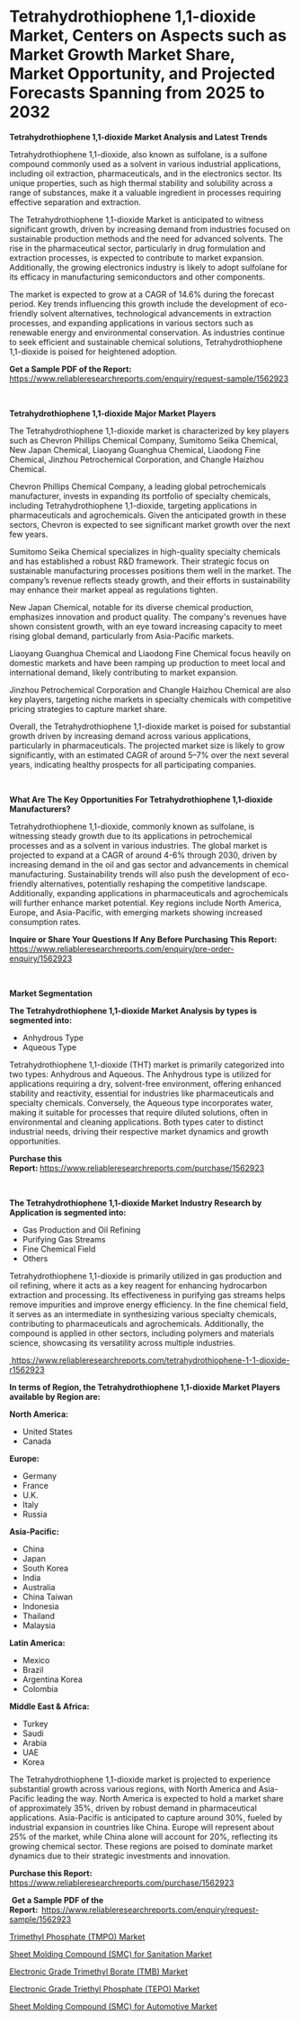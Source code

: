 <p><h1>Tetrahydrothiophene 1,1-dioxide Market, Centers on Aspects such as Market Growth Market Share, Market Opportunity, and Projected Forecasts Spanning from 2025 to 2032</h1></p><p><strong>Tetrahydrothiophene 1,1-dioxide Market Analysis and Latest Trends</strong></p>
<p><p>Tetrahydrothiophene 1,1-dioxide, also known as sulfolane, is a sulfone compound commonly used as a solvent in various industrial applications, including oil extraction, pharmaceuticals, and in the electronics sector. Its unique properties, such as high thermal stability and solubility across a range of substances, make it a valuable ingredient in processes requiring effective separation and extraction.</p><p>The Tetrahydrothiophene 1,1-dioxide Market is anticipated to witness significant growth, driven by increasing demand from industries focused on sustainable production methods and the need for advanced solvents. The rise in the pharmaceutical sector, particularly in drug formulation and extraction processes, is expected to contribute to market expansion. Additionally, the growing electronics industry is likely to adopt sulfolane for its efficacy in manufacturing semiconductors and other components.</p><p>The market is expected to grow at a CAGR of 14.6% during the forecast period. Key trends influencing this growth include the development of eco-friendly solvent alternatives, technological advancements in extraction processes, and expanding applications in various sectors such as renewable energy and environmental conservation. As industries continue to seek efficient and sustainable chemical solutions, Tetrahydrothiophene 1,1-dioxide is poised for heightened adoption.</p></p>
<p><strong>Get a Sample PDF of the Report:&nbsp;</strong> <a href="https://www.reliableresearchreports.com/enquiry/request-sample/1562923?utm_campaign=33&utm_medium=2&utm_source=Github&utm_content=ia&utm_term=02042025&utm_id=tetrahydrothiophene-11-dioxide">https://www.reliableresearchreports.com/enquiry/request-sample/1562923</a></p>
<p>&nbsp;</p>
<p><strong>Tetrahydrothiophene 1,1-dioxide Major Market Players</strong></p>
<p><p>The Tetrahydrothiophene 1,1-dioxide market is characterized by key players such as Chevron Phillips Chemical Company, Sumitomo Seika Chemical, New Japan Chemical, Liaoyang Guanghua Chemical, Liaodong Fine Chemical, Jinzhou Petrochemical Corporation, and Changle Haizhou Chemical. </p><p>Chevron Phillips Chemical Company, a leading global petrochemicals manufacturer, invests in expanding its portfolio of specialty chemicals, including Tetrahydrothiophene 1,1-dioxide, targeting applications in pharmaceuticals and agrochemicals. Given the anticipated growth in these sectors, Chevron is expected to see significant market growth over the next few years.</p><p>Sumitomo Seika Chemical specializes in high-quality specialty chemicals and has established a robust R&D framework. Their strategic focus on sustainable manufacturing processes positions them well in the market. The company’s revenue reflects steady growth, and their efforts in sustainability may enhance their market appeal as regulations tighten.</p><p>New Japan Chemical, notable for its diverse chemical production, emphasizes innovation and product quality. The company's revenues have shown consistent growth, with an eye toward increasing capacity to meet rising global demand, particularly from Asia-Pacific markets.</p><p>Liaoyang Guanghua Chemical and Liaodong Fine Chemical focus heavily on domestic markets and have been ramping up production to meet local and international demand, likely contributing to market expansion.</p><p>Jinzhou Petrochemical Corporation and Changle Haizhou Chemical are also key players, targeting niche markets in specialty chemicals with competitive pricing strategies to capture market share.</p><p>Overall, the Tetrahydrothiophene 1,1-dioxide market is poised for substantial growth driven by increasing demand across various applications, particularly in pharmaceuticals. The projected market size is likely to grow significantly, with an estimated CAGR of around 5–7% over the next several years, indicating healthy prospects for all participating companies.</p></p>
<p>&nbsp;</p>
<p><strong>What Are The Key Opportunities For Tetrahydrothiophene 1,1-dioxide Manufacturers?</strong></p>
<p><p>Tetrahydrothiophene 1,1-dioxide, commonly known as sulfolane, is witnessing steady growth due to its applications in petrochemical processes and as a solvent in various industries. The global market is projected to expand at a CAGR of around 4-6% through 2030, driven by increasing demand in the oil and gas sector and advancements in chemical manufacturing. Sustainability trends will also push the development of eco-friendly alternatives, potentially reshaping the competitive landscape. Additionally, expanding applications in pharmaceuticals and agrochemicals will further enhance market potential. Key regions include North America, Europe, and Asia-Pacific, with emerging markets showing increased consumption rates.</p></p>
<p><strong>Inquire or Share Your Questions If Any Before Purchasing This Report:</strong> <a href="https://www.reliableresearchreports.com/enquiry/pre-order-enquiry/1562923?utm_campaign=33&utm_medium=2&utm_source=Github&utm_content=ia&utm_term=02042025&utm_id=tetrahydrothiophene-11-dioxide">https://www.reliableresearchreports.com/enquiry/pre-order-enquiry/1562923</a></p>
<p>&nbsp;</p>
<p><strong>Market Segmentation</strong></p>
<p><strong>The Tetrahydrothiophene 1,1-dioxide Market Analysis by types is segmented into:</strong></p>
<p><ul><li>Anhydrous Type</li><li>Aqueous Type</li></ul></p>
<p><p>Tetrahydrothiophene 1,1-dioxide (THT) market is primarily categorized into two types: Anhydrous and Aqueous. The Anhydrous type is utilized for applications requiring a dry, solvent-free environment, offering enhanced stability and reactivity, essential for industries like pharmaceuticals and specialty chemicals. Conversely, the Aqueous type incorporates water, making it suitable for processes that require diluted solutions, often in environmental and cleaning applications. Both types cater to distinct industrial needs, driving their respective market dynamics and growth opportunities.</p></p>
<p><strong>Purchase this Report:&nbsp;</strong><a href="https://www.reliableresearchreports.com/purchase/1562923?utm_campaign=33&utm_medium=2&utm_source=Github&utm_content=ia&utm_term=02042025&utm_id=tetrahydrothiophene-11-dioxide">https://www.reliableresearchreports.com/purchase/1562923</a></p>
<p>&nbsp;</p>
<p><strong>The Tetrahydrothiophene 1,1-dioxide Market Industry Research by Application is segmented into:</strong></p>
<p><ul><li>Gas Production and Oil Refining</li><li>Purifying Gas Streams</li><li>Fine Chemical Field</li><li>Others</li></ul></p>
<p><p>Tetrahydrothiophene 1,1-dioxide is primarily utilized in gas production and oil refining, where it acts as a key reagent for enhancing hydrocarbon extraction and processing. Its effectiveness in purifying gas streams helps remove impurities and improve energy efficiency. In the fine chemical field, it serves as an intermediate in synthesizing various specialty chemicals, contributing to pharmaceuticals and agrochemicals. Additionally, the compound is applied in other sectors, including polymers and materials science, showcasing its versatility across multiple industries.</p></p>
<p><a href="https://www.reliableresearchreports.com/tetrahydrothiophene-1-1-dioxide-r1562923?utm_campaign=33&utm_medium=2&utm_source=Github&utm_content=ia&utm_term=02042025&utm_id=tetrahydrothiophene-11-dioxide">&nbsp;https://www.reliableresearchreports.com/tetrahydrothiophene-1-1-dioxide-r1562923</a></p>
<p><strong>In terms of Region, the Tetrahydrothiophene 1,1-dioxide Market Players available by Region are:</strong></p>
<p>
    <p> <strong> North America: </strong>
        <ul>
            <li>United States</li>
            <li>Canada</li>
        </ul>
        </p> 
    <p> <strong> Europe: </strong>
        <ul>
            <li>Germany</li>
            <li>France</li>
            <li>U.K.</li>
            <li>Italy</li>
            <li>Russia</li>
        </ul>
        </p> 
    <p> <strong> Asia-Pacific: </strong>
        <ul>
            <li>China</li>
            <li>Japan</li>
            <li>South Korea</li>
            <li>India</li>
            <li>Australia</li>
            <li>China Taiwan</li>
            <li>Indonesia</li>
            <li>Thailand</li>
            <li>Malaysia</li>
        </ul>
        </p> 
    <p> <strong> Latin America: </strong>
        <ul>
            <li>Mexico</li>
            <li>Brazil</li>
            <li>Argentina Korea</li>
            <li>Colombia</li>
        </ul>
        </p> 
    <p> <strong> Middle East & Africa: </strong>
        <ul>
            <li>Turkey</li>
            <li>Saudi</li>
            <li>Arabia</li>
            <li>UAE</li>
            <li>Korea</li>
        </ul>
    </p>
    </p>
<p><p>The Tetrahydrothiophene 1,1-dioxide market is projected to experience substantial growth across various regions, with North America and Asia-Pacific leading the way. North America is expected to hold a market share of approximately 35%, driven by robust demand in pharmaceutical applications. Asia-Pacific is anticipated to capture around 30%, fueled by industrial expansion in countries like China. Europe will represent about 25% of the market, while China alone will account for 20%, reflecting its growing chemical sector. These regions are poised to dominate market dynamics due to their strategic investments and innovation.</p></p>
<p><strong>Purchase this Report: </strong><a href="https://www.reliableresearchreports.com/purchase/1562923?utm_campaign=33&utm_medium=2&utm_source=Github&utm_content=ia&utm_term=02042025&utm_id=tetrahydrothiophene-11-dioxide">https://www.reliableresearchreports.com/purchase/1562923</a></p>
<p>&nbsp;<strong>Get a Sample PDF of the Report:&nbsp;&nbsp;</strong><a href="https://www.reliableresearchreports.com/enquiry/request-sample/1562923?utm_campaign=33&utm_medium=2&utm_source=Github&utm_content=ia&utm_term=02042025&utm_id=tetrahydrothiophene-11-dioxide">https://www.reliableresearchreports.com/enquiry/request-sample/1562923</a></p>
<p><strong></strong></p>
<p><p><a href="https://github.com/rocicbenton/Market-Research-Report-List-1/blob/main/trimethyl-phosphate-tmpo-market.md?utm_campaign=33&utm_medium=2&utm_source=Github&utm_content=ia&utm_term=02042025&utm_id=tetrahydrothiophene-11-dioxide">Trimethyl Phosphate (TMPO) Market</a></p><p><a href="https://github.com/billejuman43/Market-Research-Report-List-1/blob/main/sheet-molding-compound-smc-for-sanitation-market.md?utm_campaign=33&utm_medium=2&utm_source=Github&utm_content=ia&utm_term=02042025&utm_id=tetrahydrothiophene-11-dioxide">Sheet Molding Compound (SMC) for Sanitation Market</a></p><p><a href="https://github.com/dafertsuria/Market-Research-Report-List-1/blob/main/electronic-grade-trimethyl-borate-tmb-market.md?utm_campaign=33&utm_medium=2&utm_source=Github&utm_content=ia&utm_term=02042025&utm_id=tetrahydrothiophene-11-dioxide">Electronic Grade Trimethyl Borate (TMB) Market</a></p><p><a href="https://github.com/reeseberro3j/Market-Research-Report-List-1/blob/main/electronic-grade-triethyl-phosphate-tepo-market.md?utm_campaign=33&utm_medium=2&utm_source=Github&utm_content=ia&utm_term=02042025&utm_id=tetrahydrothiophene-11-dioxide">Electronic Grade Triethyl Phosphate (TEPO) Market</a></p><p><a href="https://github.com/shroffuhpa/Market-Research-Report-List-1/blob/main/sheet-molding-compound-smc-for-automotive-market.md?utm_campaign=33&utm_medium=2&utm_source=Github&utm_content=ia&utm_term=02042025&utm_id=tetrahydrothiophene-11-dioxide">Sheet Molding Compound (SMC) for Automotive Market</a></p></p>